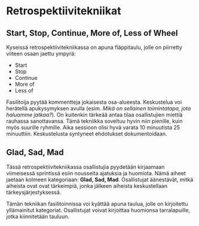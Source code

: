 # Retrospektiivitekniikat
## Start, Stop, Continue, More of, Less of Wheel
Kyseissä retrospektiivitekniikassa on apuna fläppitaulu, jolle on piirretty viiteen osaan jaettu ympyrä: 
- Start
- Stop
- Continue
- More of
- Less of

Fasilitoija pyytää kommentteja jokaisesta osa-alueesta. Keskustelua voi herätellä apukysymyksen avulla (esim. _Mikä on sellainen toimintatapa, jota haluamme jatkaa?_). On kuitenkin tärkeää antaa tilaa osallistujien miettiä rauhassa sanottavansa. Tämä tekniikka soveltuu hyvin niin pienille, kuin myös suurille ryhmille. Aika sessioon olisi hyvä varata 10 minuutista 25 minuuttiin. Keskustelusta syntyneet ehdotukset dokumentoidaan.

## Glad, Sad, Mad
Tässä retrospektiivitekniikassa osallistujia pyydetään kirjaamaan viimeisessä sprintissä esiin nousseita ajatuksia ja huomiota. Nämä aiheet jaetaan kolmeen kategoriaan: **Glad, Sad, Mad**. Osallistujat äänestävät, mitkä aiheista ovat ovat tärkeimpiä, jonka jälkeen aiheista keskustellaan tärkeysjärjestyksessä. 

Tämän tekniikan fasilitoinnissa voi kyättää apuna taulua, jolle on kirjoitettu yllämainitut kategoriat. Osallistujat voivat kirjoittaa huomionsa tarralapuille, jotka kiinnitetään tauluun.